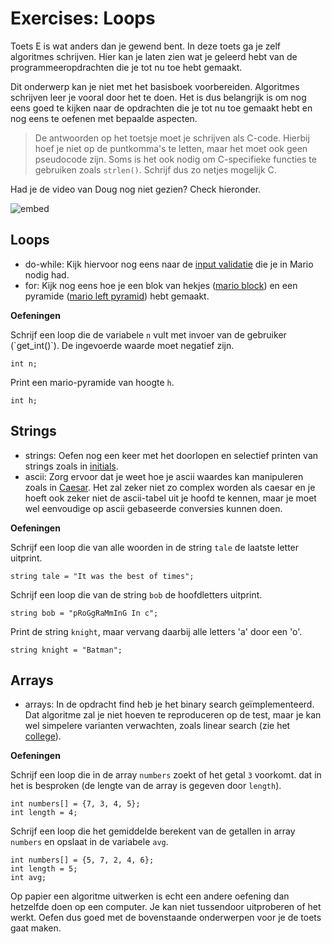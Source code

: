 # Exercises: Loops

Toets E is wat anders dan je gewend bent. In deze toets ga je zelf algoritmes schrijven. Hier kan je laten zien wat je geleerd hebt van de programmeeropdrachten die je tot nu toe hebt gemaakt.

Dit onderwerp kan je niet met het basisboek voorbereiden. Algoritmes schrijven leer je vooral door het te doen. Het is dus belangrijk is om nog eens goed te kijken naar de opdrachten die je tot nu toe gemaakt hebt en nog eens te oefenen met bepaalde aspecten.

> De antwoorden op het toetsje moet je schrijven als C-code. Hierbij hoef je niet op de puntkomma's te letten, maar het moet ook geen pseudocode zijn. Soms is het ook nodig om C-specifieke functies te gebruiken zoals `strlen()`. Schrijf dus zo netjes mogelijk C.

Had je de video van Doug nog niet gezien? Check hieronder.

![embed](https://www.youtube.com/embed/WgX8e_O7eG8?autoplay=1&rel=0)


## Loops

* do-while: Kijk hiervoor nog eens naar de [input validatie](https://prog1.mprog.nl/problems/mario-less#specification) die je in Mario nodig had.
* for: Kijk nog eens hoe je een blok van hekjes ([mario block](https://prog1.mprog.nl/problems/mario-less#block)) en een pyramide  ([mario left pyramid](Mario-less)) hebt gemaakt.

**Oefeningen**

Schrijf een loop die de variabele `n` vult met invoer van de gebruiker (\`get_int()\`). De ingevoerde waarde moet negatief zijn.

`int n;`

Print een mario-pyramide van hoogte `h`.

`int h;`

## Strings

* strings: Oefen nog een keer met het doorlopen en selectief printen van strings zoals in [initials](https://prog1.mprog.nl/problems/initials-less). 
* ascii: Zorg ervoor dat je weet hoe je ascii waardes kan manipuleren zoals in [Caesar](https://prog1.mprog.nl/problems/caesar). Het zal zeker niet zo complex worden als caesar en je hoeft ook zeker niet de ascii-tabel uit je hoofd te kennen, maar je moet wel eenvoudige op ascii gebaseerde conversies kunnen doen.

**Oefeningen**

Schrijf een loop die van alle woorden in de string `tale` de laatste letter uitprint.

```
string tale = "It was the best of times";
```

Schrijf een loop die van de string `bob` de hoofdletters uitprint.

```
string bob = "pRoGgRaMmInG In c";
```

Print de string `knight`, maar vervang daarbij alle letters 'a' door een 'o'.

```
string knight = "Batman";
```

## Arrays

* arrays: In de opdracht find heb je het binary search geïmplementeerd. Dat algoritme zal je niet hoeven te reproduceren op de test, maar je kan wel simpelere varianten verwachten, zoals linear search (zie het [college](https://prog1.mprog.nl/lectures/algorithms#searching)). 

**Oefeningen**

Schrijf een loop die in de array `numbers` zoekt of het getal `3` voorkomt. dat in het is besproken (de lengte van de array is gegeven door `length`).

```
int numbers[] = {7, 3, 4, 5};
int length = 4;
```

Schrijf een loop die het gemiddelde berekent van de getallen in array `numbers` en opslaat in de variabele `avg`.

```
int numbers[] = {5, 7, 2, 4, 6};
int length = 5;
int avg;
```

Op papier een algoritme uitwerken is echt een andere oefening dan hetzelfde doen op een computer. Je kan niet tussendoor uitproberen of het werkt. Oefen dus goed met de bovenstaande onderwerpen voor je de toets gaat maken.
